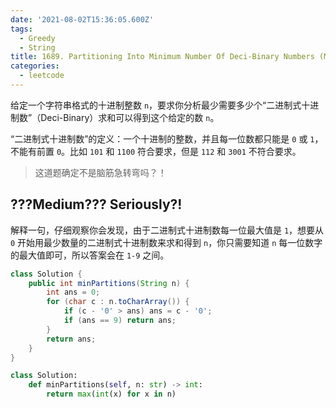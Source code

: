 ```yaml
---
date: '2021-08-02T15:36:05.600Z'
tags:
  - Greedy
  - String
title: 1689. Partitioning Into Minimum Number Of Deci-Binary Numbers (Medium)
categories:
  - leetcode
---
```


给定一个字符串格式的十进制整数 `n`，要求你分析最少需要多少个“二进制式十进制数”（Deci-Binary）求和可以得到这个给定的数 `n`。

“二进制式十进制数”的定义：一个十进制的整数，并且每一位数都只能是 `0` 或 `1`，不能有前置 `0`。比如 `101` 和 `1100` 符合要求，但是 `112` 和 `3001` 不符合要求。

> 这道题确定不是脑筋急转弯吗？！

<!-- more -->

## ???Medium??? Seriously?!

解释一句，仔细观察你会发现，由于二进制式十进制数每一位最大值是 `1`，想要从 `0` 开始用最少数量的二进制式十进制数来求和得到 `n`，你只需要知道 `n` 每一位数字的最大值即可，所以答案会在 `1-9` 之间。

```java
class Solution {
    public int minPartitions(String n) {
        int ans = 0;
        for (char c : n.toCharArray()) {
            if (c - '0' > ans) ans = c - '0';
            if (ans == 9) return ans;
        }
        return ans;
    }
}
```

```python
class Solution:
    def minPartitions(self, n: str) -> int:
        return max(int(x) for x in n)
```
